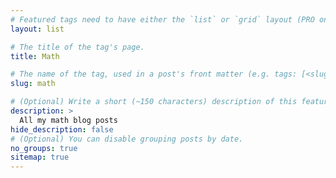 ```yaml
---
# Featured tags need to have either the `list` or `grid` layout (PRO only).
layout: list

# The title of the tag's page.
title: Math

# The name of the tag, used in a post's front matter (e.g. tags: [<slug>]).
slug: math

# (Optional) Write a short (~150 characters) description of this featured tag.
description: >
  All my math blog posts
hide_description: false
# (Optional) You can disable grouping posts by date.
no_groups: true
sitemap: true
---
```

